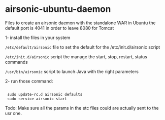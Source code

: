 # airsonic-ubuntu-daemon
Files to create an airsonic daemon with the standalone WAR in Ubuntu
the default port is 4041 in order to leave 8080 for Tomcat


1- install the files in your system

<code>/etc/default/airsonic</code> file to set the default for the /etc/init.d/airsonic script

<code>/etc/init.d/airsonic</code> script the manage the start, stop, restart, status commands

<code>/usr/bin/airsonic</code> script to launch Java with the right parameters

2- run those command:

 <code>
 sudo update-rc.d airsonic defaults
 sudo service airsonic start
</code>

Todo:
Make sure all the params in the etc files could are actually sent to the usr one.
